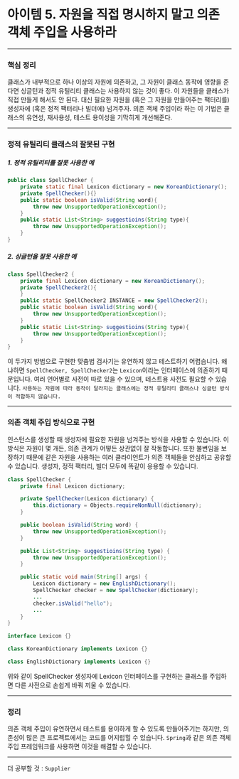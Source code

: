 # 아이템 5. 자원을 직접 명시하지 말고 의존 객체 주입을 사용하라

---

### 핵심 정리
클래스가 내부적으로 하나 이상의 자원에 의존하고, 그 자원이 클래스 동작에 영향을 준다면
싱글턴과 정적 유틸리티 클래스는 사용하지 않는 것이 좋다.
이 자원들을 클래스가 직접 만들게 해서도 안 된다.
대신 필요한 자원을 (혹은 그 자원을 만들어주는 팩터리를) 생성자에 (혹은 정적 팩터리나 빌더에) 넘겨주자.
의존 객체 주입이라 하는 이 기법은 클래스의 유연성, 재사용성, 테스트 용이성을 기막히게 개선해준다.

---

### 정적 유틸리티 클래스의 잘못된 구현
##### 1. 정적 유틸리티를 잘못 사용한 예
```java
public class SpellChecker {
    private static final Lexicon dictionary = new KoreanDictionary();
    private SpellChecker(){}
    public static boolean isValid(String word){
        throw new UnsupportedOperationException();
    }
    public static List<String> suggestioins(String type){
        throw new UnsupportedOperationException();
    }
}
```
##### 2. 싱글턴을 잘못 사용한 예
```java
class SpellChecker2 {
    private final Lexicon dictionary = new KoreanDictionary();
    private SpellChecker2(){
    }
    public static SpellChecker2 INSTANCE = new SpellChecker2();
    public static boolean isValid(String word){
        throw new UnsupportedOperationException();
    }
    public static List<String> suggestioins(String type){
        throw new UnsupportedOperationException();
    }
}
```
이 두가지 방법으로 구현한 맞춤법 검사기는 유연하지 않고 테스트하기 어렵습니다.
왜냐하면 `SpellChecker, SpellChecker2`는 `Lexicon`이라는 인터페이스에 의존하기 때문입니다.
여러 언어별로 사전이 따로 있을 수 있으며, 테스트용 사전도 필요할 수 있습니다.
`사용하는 자원에 따라 동작이 달라지는 클래스에는 정적 유틸리티 클래스나 싱글턴 방식이 적합하지 않습니다.`

---

### 의존 객체 주입 방식으로 구현

인스턴스를 생성할 때 생성자에 필요한 자원을 넘겨주는 방식을 사용할 수 있습니다.
이 방식은 자원이 몇 개든, 의존 관계가 어떻든 상관없이 잘 작동합니다.
또한 불변임을 보장하기 때문에 같은 자원을 사용하는 여러 클라이언트가 
의존 객체들을 안심하고 공유할 수 있습니다.
생성자, 정적 팩터리, 빌더 모두에 똑같이 응용할 수 있습니다.

```java
class SpellChecker {
    private final Lexicon dictionary;

    private SpellChecker(Lexicon dictionary) {
        this.dictionary = Objects.requireNonNull(dictionary);
    }

    public boolean isValid(String word) {
        throw new UnsupportedOperationException();
    }

    public List<String> suggestioins(String type) {
        throw new UnsupportedOperationException();
    }

    public static void main(String[] args) {
        Lexicon dictionary = new EnglishDictionary();
        SpellChecker checker = new SpellChecker(dictionary);
        ...
        checker.isValid("hello");
        ...
    }
}

interface Lexicon {}

class KoreanDictionary implements Lexicon {}

class EnglishDictionary implements Lexicon {}
```
위와 같이 SpellChecker 생성자에 Lexicon 인터페이스를 구현하는 클래스를 주입하면
다른 사전으로 손쉽게 바꿔 끼울 수 있습니다.

---

### 정리
의존 객체 주입이 유연하면서 테스트를 용이하게 할 수 있도록 만들어주기는 하지만,
의존성이 많은 큰 프로젝트에서는 코드를 어지럽힐 수 있습니다. `Spring`과 같은
의존 객체 주입 프레임워크를 사용하면 이것을 해결할 수 있습니다.

---

더 공부할 것 : `Supplier`